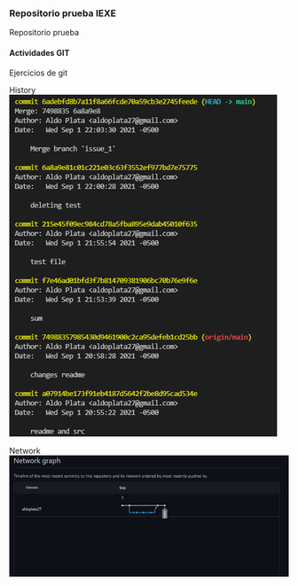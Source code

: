  ### Repositorio prueba IEXE 

Repositorio prueba 

#### Actividades GIT 

Ejercicios de git 

History
![](./img/7.png)

Network
![](./img/network.png)